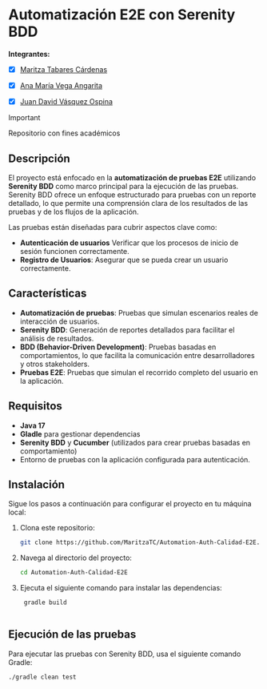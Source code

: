 # Automatización E2E con Serenity BDD

**Integrantes:**

- [X] [Maritza Tabares Cárdenas](https://github.com/MaritzaTC)
- [X] [Ana María Vega Angarita](https://github.com/anavegaa)
- [X] [Juan David Vásquez Ospina](https://github.com/JuanVasquezO)


> [!IMPORTANT]  
> Repositorio con fines académicos


## Descripción

El proyecto está enfocado en la **automatización de pruebas E2E** utilizando **Serenity BDD** como marco principal para la ejecución de las pruebas. Serenity BDD ofrece un enfoque estructurado para pruebas con un reporte detallado, lo que permite una comprensión clara de los resultados de las pruebas y de los flujos de la aplicación.

Las pruebas están diseñadas para cubrir aspectos clave como:

- **Autenticación de usuarios** Verificar que los procesos de inicio de sesión funcionen correctamente.
- **Registro de Usuarios**: Asegurar que se pueda crear un usuario correctamente. 


## Características

- **Automatización de pruebas**: Pruebas que simulan escenarios reales de interacción de usuarios.
- **Serenity BDD**: Generación de reportes detallados para facilitar el análisis de resultados.
- **BDD (Behavior-Driven Development)**: Pruebas basadas en comportamientos, lo que facilita la comunicación entre desarrolladores y otros stakeholders.
- **Pruebas E2E**: Pruebas que simulan el recorrido completo del usuario en la aplicación.

## Requisitos

- **Java 17** 
- **Gladle** para gestionar dependencias
- **Serenity BDD** y **Cucumber** (utilizados para crear pruebas basadas en comportamiento)
- Entorno de pruebas con la aplicación configurada para autenticación.

## Instalación

Sigue los pasos a continuación para configurar el proyecto en tu máquina local:

1. Clona este repositorio:

   ```bash
   git clone https://github.com/MaritzaTC/Automation-Auth-Calidad-E2E.git
2. Navega al directorio del proyecto:
    ```bash
    cd Automation-Auth-Calidad-E2E

3. Ejecuta el siguiente comando para instalar las dependencias:
   ```bash
    gradle build

   

## Ejecución de las pruebas

Para ejecutar las pruebas con Serenity BDD, usa el siguiente comando Gradle:
 ```bash
./gradle clean test
